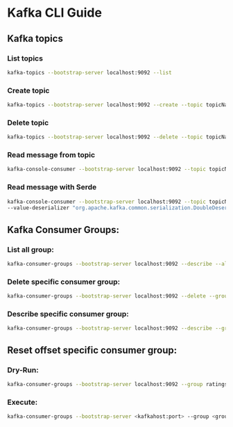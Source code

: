 # Kafka CLI Guide

## Kafka topics

### List topics
```bash
kafka-topics --bootstrap-server localhost:9092 --list
```
### Create topic
```bash
kafka-topics --bootstrap-server localhost:9092 --create --topic topicName --partitions 3 --replication-factor 1
```
### Delete topic
```bash
kafka-topics --bootstrap-server localhost:9092 --delete --topic topicName
```
### Read message from topic
```bash
kafka-console-consumer --bootstrap-server localhost:9092 --topic topicName --from-beginning
```
### Read message with Serde
```bash
kafka-console-consumer --bootstrap-server localhost:9092 --topic topicName--from-beginning --key-deserializer "org.apache.kafka.common.serialization.LongDeserializer" \
--value-deserializer "org.apache.kafka.common.serialization.DoubleDeserializer"
```

## Kafka Consumer Groups:

### List all group:
```bash
kafka-consumer-groups --bootstrap-server localhost:9092 --describe --all-groups
```
### Delete specific consumer group:
```bash
kafka-consumer-groups --bootstrap-server localhost:9092 --delete --group ratings-consumer-group
```
### Describe specific consumer group:
```bash
kafka-consumer-groups --bootstrap-server localhost:9092 --describe --group ratings-consumer-group
```
## Reset offset specific consumer group:
### Dry-Run:
```bash
kafka-consumer-groups --bootstrap-server localhost:9092 --group ratings-consumer-group --topic movies --reset-offsets --to-earliest
```
### Execute:
```bash
kafka-consumer-groups --bootstrap-server <kafkahost:port> --group <group_id> --topic <topic_name> --reset-offsets --to-earliest --execute
```